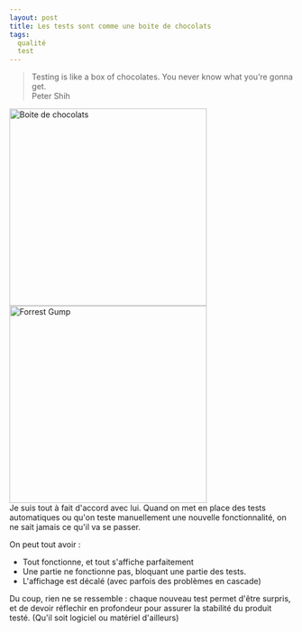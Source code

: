 ```yaml
---
layout: post
title: Les tests sont comme une boite de chocolats
tags:
  qualité
  test
---
```


> Testing is like a box of chocolates. You never know what you’re gonna get.
> <br/> Peter Shih

<img src="/public/pictures/2012/chocolats.jpg" title="Boite de chocolats" style="width: 350px; float: left;"/>
<img src="/public/pictures/2012/forrest-gump.jpg" title="Forrest Gump" style="width: 350px; float: left;"/>
<p style="clear: both;"></p>

Je suis tout à fait d'accord avec lui. Quand on met en place des tests automatiques ou qu'on teste manuellement une nouvelle fonctionnalité, on ne sait jamais ce qu'il va se passer.

On peut tout avoir :

* Tout fonctionne, et tout s'affiche parfaitement
* Une partie ne fonctionne pas, bloquant une partie des tests.
* L'affichage est décalé (avec parfois des problèmes en cascade)

Du coup, rien ne se ressemble : chaque nouveau test permet d'être surpris, et de devoir réflechir en profondeur pour assurer la stabilité du produit testé. (Qu'il soit logiciel ou matériel d'ailleurs)
